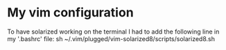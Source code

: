 # My vim configuration

To have solarized working on the terminal I had to add the following 
line in my '.bashrc' file:
	sh ~/.vim/plugged/vim-solarized8/scripts/solarized8.sh
